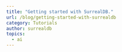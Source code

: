 ```yaml
---
title: "Getting started with SurrealDB."
url: /blog/getting-started-with-surrealdb
category: Tutorials
author: surrealdb
topics:
  - ai
---
```


